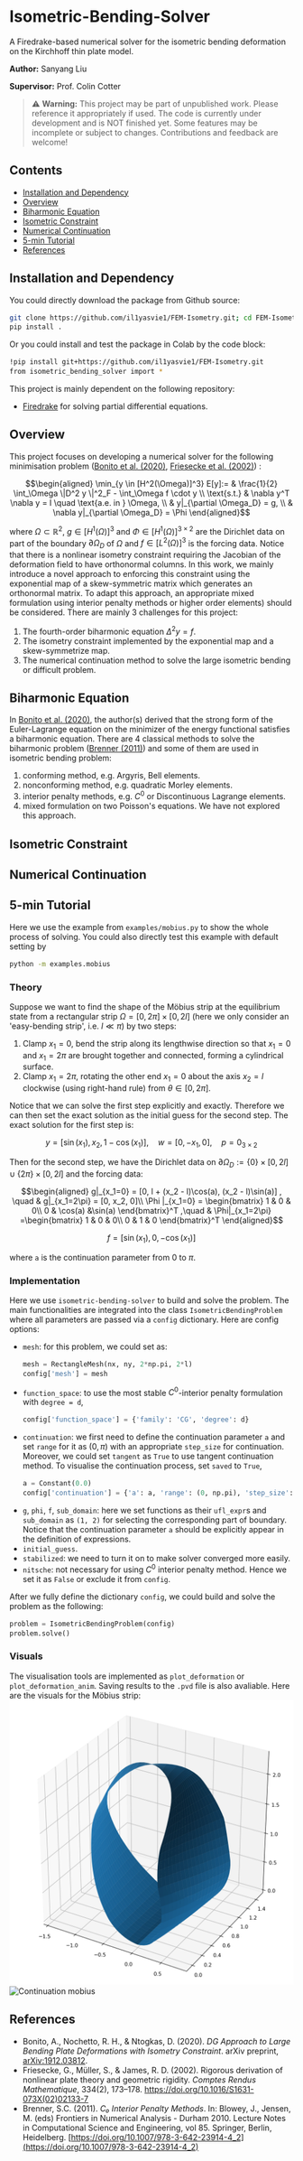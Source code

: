 # Isometric-Bending-Solver
A Firedrake-based numerical solver for the isometric bending deformation on the Kirchhoff thin plate model.

**Author:** Sanyang Liu

**Supervisor:** Prof. Colin Cotter

> ⚠️ **Warning:** This project may be part of unpublished work. Please reference it appropriately if used. The code is currently under development and is NOT finished yet. Some features may be incomplete or subject to changes. Contributions and feedback are welcome!

## Contents
- [Installation and Dependency](#installation-and-dependency)
- [Overview](#overview)
- [Biharmonic Equation](#biharmonic-equation)
- [Isometric Constraint](#isometric-constraint)
- [Numerical Continuation](#numerical-continuation)
- [5-min Tutorial](#5-min-tutorial)
- [References](#references)

## Installation and Dependency

You could directly download the package from Github source:
```bash
git clone https://github.com/il1yasvie1/FEM-Isometry.git; cd FEM-Isometry
pip install .
```

Or you could install and test the package in Colab by the code block:
```bash
!pip install git+https://github.com/il1yasvie1/FEM-Isometry.git
from isometric_bending_solver import *
```

This project is mainly dependent on the following repository:
- [Firedrake](https://www.firedrakeproject.org/) for solving partial differential equations.

## Overview
This project focuses on developing a numerical solver for the following minimisation problem ([Bonito et al. (2020)](#bonito2020), [Friesecke et al. (2002)](#friesecke2002)) :
```math
\begin{aligned}
\min_{y \in [H^2(\Omega)]^3}  E[y]:= & \frac{1}{2} \int_\Omega \|D^2 y \|^2_F  - \int_\Omega f \cdot y \\
\text{s.t.} & \nabla y^T \nabla y = I \quad \text{a.e. in } \Omega, \\
            & y|_{\partial \Omega_D} = g, \\
            & \nabla y|_{\partial \Omega_D} = \Phi
\end{aligned}
```
where $`\Omega \subset \mathbb{R}^2 `$, $` g \in [H^1(\Omega)]^3 `$ and $` \Phi \in [H^1(\Omega)]^{3\times 2} `$ are the Dirichlet data on part of the boundary $`\partial \Omega_D`$ of $`\Omega`$ and $`f \in [L^2(\Omega)]^3`$ is the forcing data. Notice that there is a nonlinear isometry constraint requiring the Jacobian of the deformation field to have orthonormal columns. In this work, we mainly introduce a novel approach to enforcing this constraint using the exponential map of a skew-symmetric matrix which generates an orthonormal matrix. To adapt this approach, an appropriate mixed formulation using interior penalty methods or higher order elements) should be considered. There are mainly 3 challenges for this project:

1. The fourth-order biharmonic equation $`\Delta^2 y = f`$.
2. The isometry constraint implemented by the exponential map and a skew-symmetrize map.
3. The numerical continuation method to solve the large isometric bending or difficult problem.

## Biharmonic Equation
In [Bonito et al. (2020)](#bonito2020), the author(s) derived that the strong form of the Euler-Lagrange equation on the minimizer of the energy functional satisfies a biharmonic equation. There are 4 classical methods to solve the biharmonic problem ([Brenner (2011)](#brenner2011)) and some of them are used in isometric bending problem:

1. conforming method, e.g. Argyris, Bell elements.
2. nonconforming method, e.g. quadratic Morley elements.
3. interior penalty methods, e.g. $`C^0`$ or Discontinuous Lagrange elements.
4. mixed formulation on two Poisson's equations. We have not explored this approach.

## Isometric Constraint

## Numerical Continuation
   
## 5-min Tutorial
Here we use the example from `examples/mobius.py` to show the whole process of solving. You could also directly test this example with default setting by
```bash
python -m examples.mobius
```

### Theory
Suppose we want to find the shape of the Möbius strip at the equilibrium state from a rectangular strip $`\Omega = [0, 2\pi]\times [0, 2l]`$ (here we only consider an 'easy-bending strip', i.e. $`l \ll \pi`$) by two steps:

1. Clamp $`x_1=0`$, bend the strip along its lengthwise direction so that $`x_1=0`$ and $`x_1=2\pi`$ are brought together and connected, forming a cylindrical surface.
2. Clamp $`x_1=2\pi`$, rotating the other end $`x_1=0`$ about the axis $x_2 = l$ clockwise (using right-hand rule) from $`\theta \in [0, 2\pi] `$.

Notice that we can solve the first step explicitly and exactly. Therefore we can then set the exact solution as the initial guess for the second step. The exact solution for the first step is:
```math
y = [\sin(x_1), x_2, 1 - \cos(x_1)], \quad w = [0, -x_1, 0], \quad p= 0_{3\times 2}
```
Then for the second step, we have the Dirichlet data on $`\partial \Omega_D := \{0\} \times [0, 2l] \cup \{2\pi\} \times [0, 2l]`$ and the forcing data:
```math
\begin{aligned}
g|_{x_1=0} = [0, l + (x_2 - l)\cos(a), (x_2 - l)\sin(a)] , \quad & g|_{x_1=2\pi} = [0, x_2, 0]\\
\Phi |_{x_1=0} = \begin{bmatrix}
    1 & 0 & 0\\
    0 & \cos(a) &\sin(a)
\end{bmatrix}^T ,\quad &
\Phi|_{x_1=2\pi} =\begin{bmatrix}
    1 & 0 & 0\\
    0 & 1 & 0
\end{bmatrix}^T
\end{aligned}
```
```math
f = [\sin(x_1), 0, -\cos(x_1)]
```
where `a` is the continuation parameter from $`0`$ to $`\pi`$.

### Implementation
Here we use `isometric-bending-solver` to build and solve the problem. The main functionalities are integrated into the class `IsometricBendingProblem` where all parameters are passed via a `config` dictionary. Here are config options:

- `mesh`: for this problem, we could set as:
  ```python
  mesh = RectangleMesh(nx, ny, 2*np.pi, 2*l)
  config['mesh'] = mesh
  ```
- `function_space`: to use the most stable $`C^0`$-interior penalty formulation with `degree = d`,
  ```python
  config['function_space'] = {'family': 'CG', 'degree': d}
  ```
- `continuation`: we first need to define the continuation parameter `a` and set `range` for it as $`(0, \pi)`$ with an appropriate `step_size` for continuation. Moreover, we could set `tangent` as `True` to use tangent continuation method. To visualise the continuation process, set `saved` to `True`,
  ```python
  a = Constant(0.0)
  config['continuation'] = {'a': a, 'range': (0, np.pi), 'step_size':0.01, 'tangent': True, 'saved': True}
  ``` 
- `g`, `phi`, `f`, `sub_domain`: here we set functions as their `ufl_expr`s and `sub_domain` as `(1, 2)` for selecting the corresponding part of boundary. Notice that the continuation parameter `a` should be explicitly appear in the definition of expressions.
-  `initial_guess`.
-  `stabilized`: we need to turn it on to make solver converged more easily.
-  `nitsche`: not necessary for using $`C^0`$ interior penalty method. Hence we set it as `False` or exclude it from `config`.

After we fully define the dictionary `config`, we could build and solve the problem as the following:
```python
problem = IsometricBendingProblem(config)
problem.solve()
```

### Visuals
The visualisation tools are implemented as `plot_deformation` or `plot_deformation_anim`. Saving results to the `.pvd` file is also avaliable. Here are the visuals for the Möbius strip:
![The equilibrium state](/examples/figures/mobius.png)
![Continuation mobius](/examples/figures/mobius.gif)

## References
- <a id="bonito2020"></a> Bonito, A., Nochetto, R. H., & Ntogkas, D. (2020). *DG Approach to Large Bending Plate Deformations with Isometry Constraint*. arXiv preprint, [arXiv:1912.03812](https://arxiv.org/abs/1912.03812).
- <a id="friesecke2002"></a> Friesecke, G., Müller, S., & James, R. D. (2002). Rigorous derivation of nonlinear plate theory and geometric rigidity. *Comptes Rendus Mathematique*, 334(2), 173–178. https://doi.org/10.1016/S1631-073X(02)02133-7
- <a id="brenner2011"></a> Brenner, S.C. (2011). *C₀ Interior Penalty Methods*. In: Blowey, J., Jensen, M. (eds) Frontiers in Numerical Analysis - Durham 2010. Lecture Notes in Computational Science and Engineering, vol 85. Springer, Berlin, Heidelberg. [https://doi.org/10.1007/978-3-642-23914-4_2](https://doi.org/10.1007/978-3-642-23914-4_2)
